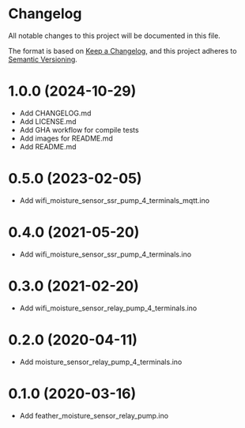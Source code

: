 # Changelog

All notable changes to this project will be documented in this file.

The format is based on [Keep a Changelog](https://keepachangelog.com/en/1.0.0/),
and this project adheres to [Semantic Versioning](https://semver.org/spec/v2.0.0.html).


# 1.0.0 (2024-10-29)
- Add CHANGELOG.md
- Add LICENSE.md
- Add GHA workflow for compile tests
- Add images for README.md
- Add README.md

# 0.5.0 (2023-02-05)
- Add wifi_moisture_sensor_ssr_pump_4_terminals_mqtt.ino

# 0.4.0 (2021-05-20)
- Add wifi_moisture_sensor_ssr_pump_4_terminals.ino

# 0.3.0 (2021-02-20)
- Add wifi_moisture_sensor_relay_pump_4_terminals.ino

# 0.2.0 (2020-04-11)
- Add moisture_sensor_relay_pump_4_terminals.ino

# 0.1.0 (2020-03-16)
- Add feather_moisture_sensor_relay_pump.ino